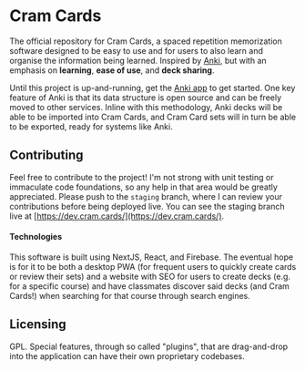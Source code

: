 # Cram Cards
The official repository for Cram Cards, a spaced repetition memorization software designed to be easy to use and for users to also learn and organise the information being learned. Inspired by [Anki](https://github.com/ankitects/anki), but with an emphasis on **learning**, **ease of use**, and **deck sharing**. 

Until this project is up-and-running, get the [Anki app](https://apps.ankiweb.net/) to get started. One key feature of Anki is that its data structure is open source and can be freely moved to other services. Inline with this methodology, Anki decks will be able to be imported into Cram Cards, and Cram Card sets will in turn be able to be exported, ready for systems like Anki. 

## Contributing
Feel free to contribute to the project! I'm not strong with unit testing or immaculate code foundations, so any help in that area would be greatly appreciated. Please push to the `staging` branch, where I can review your contributions before being deployed live. You can see the staging branch live at [https://dev.cram.cards/](https://dev.cram.cards/).

#### Technologies
This software is built using NextJS, React, and Firebase. The eventual hope is for it to be both a desktop PWA (for frequent users to quickly create cards or review their sets) and a website with SEO for users to create decks (e.g. for a specific course) and have classmates discover said decks (and Cram Cards!) when searching for that course through search engines.

## Licensing
GPL. Special features, through so called "plugins", that are drag-and-drop into the application can have their own proprietary codebases. 
